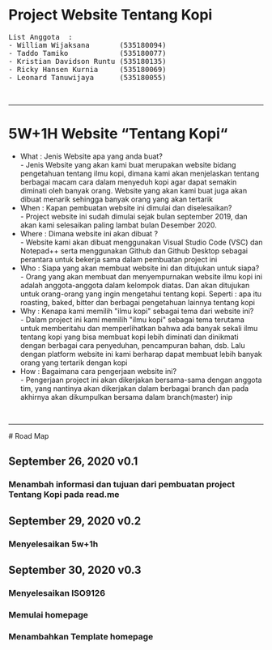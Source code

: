 # Project Website Tentang Kopi<br />
<pre>
List Anggota  :
- William Wijaksana       (535180094)
- Taddo Tamiko            (535180077)
- Kristian Davidson Runtu (535180135)
- Ricky Hansen Kurnia     (535180069)
- Leonard Tanuwijaya      (535180055)
<br>
</pre>
<hr>

<h1> 5W+1H Website “Tentang Kopi“</h1>
<ul>
<li>What : Jenis Website apa yang anda buat?</li>
  <p1>- Jenis Website yang akan kami buat merupakan website bidang pengetahuan tentang ilmu kopi, dimana kami akan menjelaskan tentang berbagai macam cara dalam menyeduh kopi agar dapat semakin diminati oleh banyak orang. Website yang akan kami buat juga akan dibuat menarik sehingga banyak orang yang akan tertarik</p1>
<br>
<li>When : Kapan pembuatan website ini dimulai dan diselesaikan?</li>
  <p1>- Project website ini sudah dimulai sejak bulan september 2019, dan akan kami selesaikan paling lambat bulan Desember 2020.</p1>
<br>
<li>Where : Dimana website ini akan dibuat ?</li>
  <p1>- Website kami akan dibuat menggunakan Visual Studio Code (VSC) dan Notepad++ serta menggunakan Github dan Github Desktop sebagai perantara untuk bekerja sama dalam pembuatan project ini</p1>
  <br>
<li>Who : Siapa yang akan membuat website ini dan ditujukan untuk siapa?</li>
  <p1>- Orang yang akan membuat dan menyempurnakan website ilmu kopi ini adalah anggota-anggota dalam kelompok diatas. Dan akan ditujukan untuk orang-orang yang ingin mengetahui tentang kopi. Seperti : apa itu roasting, baked, bitter dan berbagai pengetahuan lainnya tentang kopi </p1>
<br>
<li>Why : Kenapa kami memilih "ilmu kopi" sebagai tema dari website ini?</li>
  <p1>- Dalam project ini kami memilih "ilmu kopi" sebagai tema terutama untuk memberitahu dan memperlihatkan bahwa ada banyak sekali ilmu tentang kopi yang bisa membuat kopi lebih diminati dan dinikmati dengan berbagai cara penyeduhan, pencampuran bahan, dsb. Lalu dengan platform website ini kami berharap dapat membuat lebih banyak orang yang tertarik dengan kopi</p1>
<br>
<li>How : Bagaimana cara pengerjaan website ini?</li>
  <p1>- Pengerjaan project ini akan dikerjakan bersama-sama dengan anggota tim, yang nantinya akan dikerjakan dalam berbagai branch dan pada akhirnya akan dikumpulkan bersama dalam branch(master) ini</p1>p
</ul>
<br><hr>
# Road Map

## September 26, 2020 v0.1
### Menambah informasi dan tujuan dari pembuatan project Tentang Kopi pada read.me

## September 29, 2020 v0.2
### Menyelesaikan 5w+1h

## September 30, 2020 v0.3
### Menyelesaikan ISO9126
### Memulai homepage
### Menambahkan Template homepage
